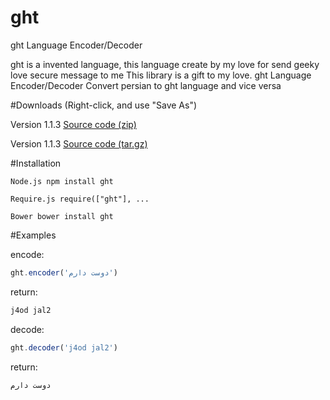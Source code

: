 # ght

ght Language Encoder/Decoder

ght is a invented language, this language create by my love for send geeky love secure message to me
This library is a gift to my love.
ght Language Encoder/Decoder Convert persian to ght language and vice versa

#Downloads (Right-click, and use "Save As")

 Version 1.1.3 [Source code (zip)](https://github.com/arastu/ght/archive/1.1.2.zip)

 Version 1.1.3 [Source code (tar.gz)](https://github.com/arastu/ght/archive/1.1.2.tar.gz)

#Installation

```Node.js npm install ght```

```Require.js require(["ght"], ...```

```Bower bower install ght```

#Examples

encode:
```javascript
ght.encoder('دوست دارم')
```
return:
```html
j4od jal2
```

decode:
```javascript
ght.decoder('j4od jal2')
```

return:
```html
دوست دارم
```
